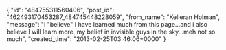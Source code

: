  {
   "id": "484755311560406",
   "post_id": "462493170453287_484745448228059",
   "from_name": "Kelleran Holman",
   "message": "I \"believe\" I have learned much from this page...and i also believe I will learn more, my belief in invisible guys in the sky...meh not so much",
   "created_time": "2013-02-25T03:46:06+0000"
 }
